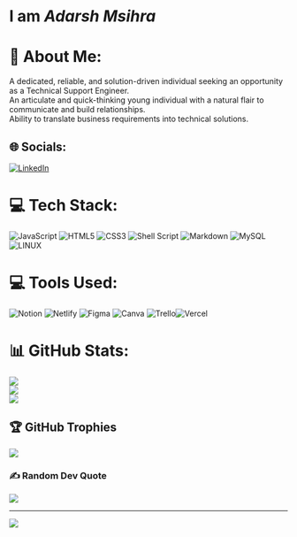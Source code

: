 # I am *Adarsh Msihra*
# 💫 About Me:
A dedicated, reliable, and solution-driven individual seeking an opportunity as a Technical Support Engineer.<br>An articulate and quick-thinking young individual with a natural flair to communicate and build relationships. <br>Ability to translate business requirements into technical solutions.


## 🌐 Socials:
[![LinkedIn](https://img.shields.io/badge/LinkedIn-%230077B5.svg?logo=linkedin&logoColor=white)](https://linkedin.com/in/adarsh-mishra-40a47723b) 

# 💻 Tech Stack:
![JavaScript](https://img.shields.io/badge/javascript-%23323330.svg?style=flat-square&logo=javascript&logoColor=%23F7DF1E) ![HTML5](https://img.shields.io/badge/html5-%23E34F26.svg?style=flat-square&logo=html5&logoColor=white) ![CSS3](https://img.shields.io/badge/css3-%231572B6.svg?style=flat-square&logo=css3&logoColor=white) ![Shell Script](https://img.shields.io/badge/shell_script-%23121011.svg?style=flat-square&logo=gnu-bash&logoColor=white) ![Markdown](https://img.shields.io/badge/markdown-%23000000.svg?style=flat-square&logo=markdown&logoColor=white)   ![MySQL](https://img.shields.io/badge/mysql-%2300f.svg?style=flat-square&logo=mysql&logoColor=white)  ![LINUX](https://img.shields.io/badge/Linux-FCC624?style=flat-square&logo=linux&logoColor=black) 
# :computer: Tools Used:
![Notion](https://img.shields.io/badge/Notion-%23000000.svg?style=for-the-badge&logo=notion&logoColor=white) ![Netlify](https://img.shields.io/badge/netlify-%23000000.svg?style=for-the-badge&logo=netlify&logoColor=#00C7B7)  	![Figma](https://img.shields.io/badge/figma-%23F24E1E.svg?style=for-the-badge&logo=figma&logoColor=white) ![Canva](https://img.shields.io/badge/Canva-%2300C4CC.svg?style=for-the-badge&logo=Canva&logoColor=white)
![Trello](https://img.shields.io/badge/Trello-%23026AA7.svg?style=flat-square&logo=Trello&logoColor=white)![Vercel](https://img.shields.io/badge/vercel-%23000000.svg?style=flat-square&logo=vercel&logoColor=white)
# 📊 GitHub Stats:
![](https://github-readme-stats.vercel.app/api?username=adarshmishragit&theme=blue-green&hide_border=false&include_all_commits=true&count_private=true)<br/>
![](https://github-readme-streak-stats.herokuapp.com/?user=adarshmishragit&theme=blue-green&hide_border=false)<br/>
![](https://github-readme-stats.vercel.app/api/top-langs/?username=adarshmishragit&theme=blue-green&hide_border=false&include_all_commits=true&count_private=true&layout=compact)

## 🏆 GitHub Trophies
![](https://github-profile-trophy.vercel.app/?username=adarshmishragit&theme=dracula&no-frame=false&no-bg=false&margin-w=4)

### ✍️ Random Dev Quote
![](https://quotes-github-readme.vercel.app/api?type=horizontal&theme=radical)

---
[![](https://visitcount.itsvg.in/api?id=adarshmishragit&icon=7&color=5)](https://visitcount.itsvg.in)
